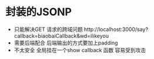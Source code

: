 # 封装的JSONP

- 只能解决GET 请求的跨域问题
    http://localhost:3000/say?callback=biaobaiCallback&wd=ilikeyou
- 需要后端配合
    后端输出的方式要加上padding
- 不太安全
    全局挂在一个show callback 函数 容易受到攻击